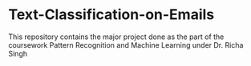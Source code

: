 # Text-Classification-on-Emails
This repository contains the major project done as the part of the coursework Pattern Recognition and Machine Learning under Dr. Richa Singh
